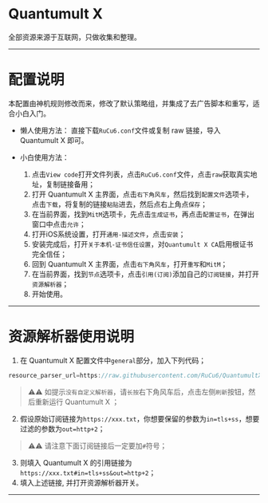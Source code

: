 # Quantumult X
全部资源来源于互联网，只做收集和整理。

------------------------------

# 配置说明

本配置由神机规则修改而来，修改了默认策略组，并集成了去广告脚本和重写，适合小白入门。

+ 懒人使用方法：
直接下载`RuCu6.conf`文件或复制 raw 链接，导入 Quantumult X 即可。

+ 小白使用方法：
  1. 点击`View code`打开文件列表，点击`RuCu6.conf`文件，点击`raw`获取真实地址，复制链接备用；
  2. 打开 Quantumult X 主界面，点击`右下角风车`，然后找到`配置文件`选项卡，点击`下载`，将复制的链接`粘贴`进去，然后点右上角点`保存`；
  3. 在当前界面，找到`MitM`选项卡，先点击`生成证书`，再点击`配置证书`，在弹出窗口中点击`允许`；
  4. 打开iOS系统设置，打开`通用-描述文件`，点击`安装`；
  5. 安装完成后，打开`关于本机-证书信任设置`，对`Quantumult X CA`启用根证书完全信任；
  6. 回到 Quantumult X 主界面，点击`右下角风车`，打开`重写`和`MitM`；
  7. 在当前界面，找到`节点`选项卡，点击`引用(订阅)`添加自己的`订阅链接`，并打开`资源解析器`；
  8. 开始使用。

------------------------------

# 资源解析器使用说明

1. 在 Quantumult X 配置文件中`general`部分，加入下列代码；
```Java
resource_parser_url=https://raw.githubusercontent.com/RuCu6/QuantumultX/master/Scripts/resource-parser.js
```
>⚠️⚠️ 如提示`没有自定义解析器`，请`长按`右下角风车后，点击左侧`刷新`按钮，然后重新运行 Quantumult X ；
2. 假设原始订阅链接为`https://xxx.txt`，你想要保留的参数为`in=tls+ss`，想要过滤的参数为`out=http+2`；
>⚠️⚠️ 请注意下面订阅链接后一定要加`#`符号；
3. 则填入 Quantumult X 的引用链接为`https://xxx.txt#in=tls+ss&out=http+2`；
4. 填入上述链接, 并打开资源解析器开关。

------------------------------
